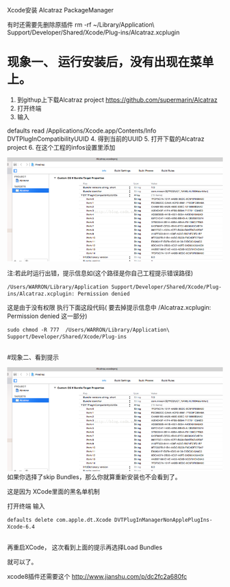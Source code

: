 Xcode安装 Alcatraz PackageManager

有时还需要先删除原插件
rm -rf ~/Library/Application\ Support/Developer/Shared/Xcode/Plug-ins/Alcatraz.xcplugin

# 现象一、 运行安装后，没有出现在菜单上。

1. 到githup上下载Alcatraz project https://github.com/supermarin/Alcatraz
2. 打开终端
3. 输入

  defaults read /Applications/Xcode.app/Contents/Info DVTPlugInCompatibilityUUID
4. 得到当前的UUID
5. 打开下载的Alcatraz project
6. 在这个工程的infos设置里添加

![20150715102544291.png](./20150715102544291.png)

注:若此时运行出错，提示信息如(这个路径是你自己工程提示错误路径)
```
/Users/WARRON/Library/Application Support/Developer/Shared/Xcode/Plug-ins/Alcatraz.xcplugin: Permission denied
```
这是由于没有权限
执行下面这段代码( 要去掉提示信息中 /Alcatraz.xcplugin: Permission denied 这一部分)
```
sudo chmod -R 777  /Users/WARRON/Library/Application\ Support/Developer/Shared/Xcode/Plug-ins
 

```

#现象二、看到提示

![20150715102544291.png](./20150715102544291.png)
如果你选择了skip Bundles，那么你就算重新安装也不会看到了。

这是因为 XCode里面的黑名单机制

打开终端 输入
```
defaults delete com.apple.dt.Xcode DVTPlugInManagerNonApplePlugIns-Xcode-6.4 


```
再重启XCode，
这次看到上面的提示再选择Load Bundles

就可以了。



xcode8插件还需要这个 http://www.jianshu.com/p/dc2fc2a680fc
